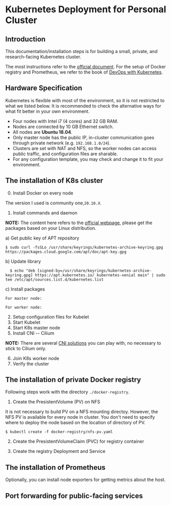# Kubernetes Deployment for Personal Cluster

## Introduction

This documentation/installation steps is for building a small, private, and research-facing Kubernetes cluster.
 
The most instructions refer to the [official document](https://kubernetes.io/docs/setup/).
For the setup of Docker registry and Prometheus, we refer to the book of [DevOps with Kubernetes](https://github.com/PacktPublishing/DevOps-with-Kubernetes-Second-Edition).

## Hardware Specification

Kubernetes is flexible with most of the environment, so it is not restricted to what we listed below.
It is recommended to check the alternative ways for what fit better in your own environment.

- Four nodes with Intel i7 (4 cores) and 32 GB RAM.
- Nodes are connected by 10 GB Ethernet switch.
- All nodes are **Ubuntu 18.04**.
- Only master node has the public IP, in-cluster communication goes through private network (e.g. `192.168.1.0/24`).
- Clusters are set with NAT and NFS, so the worker nodes can access public traffic, and configuration files are sharable.
- For any configuration template, you may check and change it to fit your environment.

## The installation of K8s cluster

0. Install Docker on every node

The version I used is community one,`20.10.X`.

1. Install commands and daemon

**NOTE:** The content here refers to the [official webpage](https://kubernetes.io/docs/setup/production-environment/tools/kubeadm/install-kubeadm/), please get the packages based on your Linux distribution.

   a) Get public key of APT repository

   ```
   $ sudo curl -fsSLo /usr/share/keyrings/kubernetes-archive-keyring.gpg https://packages.cloud.google.com/apt/doc/apt-key.gpg
   ```

b) Update library

```
  $ echo "deb [signed-by=/usr/share/keyrings/kubernetes-archive-keyring.gpg] https://apt.kubernetes.io/ kubernetes-xenial main" | sudo tee /etc/apt/sources.list.d/kubernetes.list
```


c) Install packages

    For master node:

    For worker node:

2. Setup configuration files for Kubelet
3. Start Kubelet
4. Start K8s master node
5. Install CNI -- Cilium

**NOTE:** There are several [CNI solutions](https://github.com/containernetworking/cni) you can play with, no necessary to stick to Cilium only.

6. Join K8s worker node
7. Verify the cluster 


## The installation of private Docker registry

Following steps work with the directory `./docker-registry`.

1. Create the PresistentVolume (PV) on NFS

It is not necessary to build PV on a NFS mounting directoy.
However, the NFS PV is available for every node in cluster. You don't need to specify where to deploy the node based
on the location of directory of PV.
```
$ kubectl create -f docker-registry/nfs-pv.yaml
```

2. Create the PresistentVolumeClaim (PVC) for registry container



3. Create the registry Deployment and Service




## The installation of Prometheus 

Optionally, you can install node exporters for getting metrics about the host.


## Port forwarding for public-facing services
